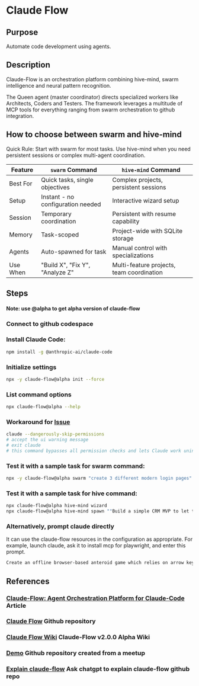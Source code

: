 # Claude Flow

## Purpose
Automate code development using agents.

## Description
Claude-Flow is an orchestration platform combining hive-mind, swarm intelligence and neural pattern recognition. 

The Queen agent (master coordinator) directs specialized workers like Architects, Coders and Testers.  The framework leverages a multitude of MCP tools for everything ranging from swarm orchestration to github integration.

## How to choose between swarm and hive-mind

Quick Rule: Start with swarm for most tasks. Use hive-mind when you need persistent sessions or complex multi-agent coordination.

| Feature    | `swarm` Command                                   | `hive-mind` Command                         |
|------------|---------------------------------------------------|---------------------------------------------|
| Best For   | Quick tasks, single objectives                    | Complex projects, persistent sessions       |
| Setup      | Instant - no configuration needed                 | Interactive wizard setup                    |
| Session    | Temporary coordination                            | Persistent with resume capability           |
| Memory     | Task-scoped                                       | Project-wide with SQLite storage            |
| Agents     | Auto-spawned for task                             | Manual control with specializations         |
| Use When   | "Build X", "Fix Y", "Analyze Z"                   | Multi-feature projects, team coordination   |


## Steps

#### Note: use @alpha to get alpha version of claude-flow

### Connect to github codespace

### Install Claude Code:

```bash
npm install -g @anthropic-ai/claude-code
```

### Initialize settings

```bash
npx -y claude-flow@alpha init --force
```

### List command options

```bash
npx claude-flow@alpha --help
```

### Workaround for [Issue](https://github.com/ruvnet/claude-code-flow/issues/62)

```bash
claude --dangerously-skip-permissions
# accept the ui warning message
# exit claude
# this command bypasses all permission checks and lets Claude work uninterrupted until completion.
```

### Test it with a sample task for swarm command:
```bash
npx -y claude-flow@alpha swarm "create 3 different modern login pages"
```

### Test it with a sample task for hive command:
```bash
npx claude-flow@alpha hive-mind wizard
npx claude-flow@alpha hive-mind spawn ""Build a simple CRM MVP to let teams add contacts, log interactions, and track deals in a single view."" --claude
```

### Alternatively, prompt claude directly 
It can use the claude-flow resources in the configuration as appropriate.
For example, launch claude, ask it to install mcp for playwright, and enter this prompt.
```bash
Create an offline browser-based anteroid game which relies on arrow keys to pilot a ship destroying asteroids in the playspace. Use test driven development, use playwright to confirm the webpage renders correctly, prepare a docker image and run tests against the docker image. Launch the docker image through a local port for user testing. Spawn up to 5 agents working in parallel to work on this game.
```

## References

### [Claude-Flow: Agent Orchestration Platform for Claude-Code](https://www.linkedin.com/pulse/claude-flow-agent-orchestration-platform-claude-code-reuven-cohen-bhimc) Article
### [Claude Flow](https://github.com/ruvnet/claude-flow) Github repository
### [Claude Flow Wiki](https://github.com/ruvnet/claude-flow/wiki) Claude-Flow v2.0.0 Alpha Wiki
### [Demo](https://github.com/ruvnet/yyz-agentics-june) Github repository created from a meetup
### [Explain claude-flow](https://chatgpt.com/share/688cfa07-c0ac-8000-b41f-3ed62fd006db) Ask chatgpt to explain claude-flow github repo

